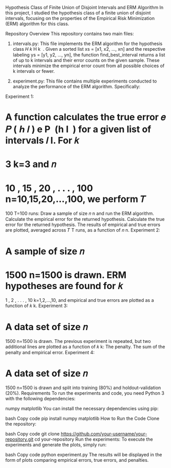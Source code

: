 Hypothesis Class of Finite Union of Disjoint Intervals and ERM Algorithm
In this project, I studied the hypothesis class of a finite union of disjoint intervals, focusing on the properties of the Empirical Risk Minimization (ERM) algorithm for this class.

Repository Overview
This repository contains two main files:

1. intervals.py:
This file implements the ERM algorithm for the hypothesis class 
𝐻
𝑘
H 
k
​
 . Given a sorted list xs = [x1, x2, ..., xn] and the respective labeling ys = [y1, y2, ..., yn], the function find_best_interval returns a list of up to k intervals and their error counts on the given sample. These intervals minimize the empirical error count from all possible choices of k intervals or fewer.

2. experiment.py:
This file contains multiple experiments conducted to analyze the performance of the ERM algorithm. Specifically:

Experiment 1:

A function calculates the true error 
𝑒
𝑃
(
ℎ
𝐼
)
e 
P
​
 (h 
I
​
 ) for a given list of intervals 
𝐼
I.
For 
𝑘
=
3
k=3 and 
𝑛
=
10
,
15
,
20
,
.
.
.
,
100
n=10,15,20,...,100, we perform 
𝑇
=
100
T=100 runs:
Draw a sample of size 
𝑛
n and run the ERM algorithm.
Calculate the empirical error for the returned hypothesis.
Calculate the true error for the returned hypothesis.
The results of empirical and true errors are plotted, averaged across 
𝑇
T runs, as a function of 
𝑛
n.
Experiment 2:

A sample of size 
𝑛
=
1500
n=1500 is drawn.
ERM hypotheses are found for 
𝑘
=
1
,
2
,
.
.
.
,
10
k=1,2,...,10, and empirical and true errors are plotted as a function of 
𝑘
k.
Experiment 3:

A data set of size 
𝑛
=
1500
n=1500 is drawn.
The previous experiment is repeated, but two additional lines are plotted as a function of 
𝑘
k:
The penalty.
The sum of the penalty and empirical error.
Experiment 4:

A data set of size 
𝑛
=
1500
n=1500 is drawn and split into training (80%) and holdout-validation (20%).
Requirements
To run the experiments and code, you need Python 3 with the following dependencies:

numpy
matplotlib
You can install the necessary dependencies using pip:

bash
Copy code
pip install numpy matplotlib
How to Run the Code
Clone the repository:

bash
Copy code
git clone https://github.com/your-username/your-repository.git
cd your-repository
Run the experiments: To execute the experiments and generate the plots, simply run:

bash
Copy code
python experiment.py
The results will be displayed in the form of plots comparing empirical errors, true errors, and penalties.
